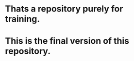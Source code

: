 Thats a repository purely for training.
========
This is the final version of this repository.
========
